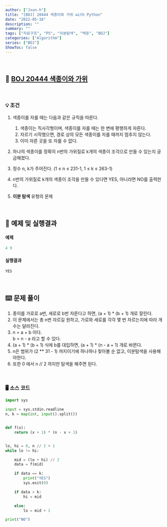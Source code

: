 ```yaml
---
author: ["Jxun-h"]
title: "[BOJ] 20444 색종이와 가위 with Python"
date: "2022-05-18"
description: ""
summary: ""
tags: ["자료구조", "PS", "이분탐색", "백준", "BOJ"]
categories: ["Algorithm"]
series: ["BOJ"]
ShowToc: false
---
```


<br>

## 📌 <a href="https://www.acmicpc.net/problem/20444" target="_blank">BOJ 20444 색종이와 가위</a>

<br>

### 💡 조건

1.  색종이를 자를 때는 다음과 같은 규칙을 따른다.
    1.  색종이는 직사각형이며, 색종이를 자를 때는 한 변에 평행하게 자른다.
    2.  자르기 시작했으면, 경로 상의 모든 색종이를 자를 때까지 멈추지 않는다.
    3.  이미 자른 곳을 또 자를 수 없다.

2.  하나의 색종이를 정확히 n번의 가위질로 k개의 색종이 조각으로 만들 수 있는지 궁금해졌다.
3.  정수 n, k가 주어진다. (1 ≤ n ≤ 231-1, 1 ≤ k ≤ 263-1)
4.  n번의 가위질로 k개의 색종이 조각을 만들 수 있다면 YES, 아니라면 NO를 출력한다.
5.  **이분 탐색** 유형의 문제

<br>

## 🔖 예제 및 실행결과

#### 예제

```py
4 9
```

#### 실행결과

```py
YES
```

<br>

## ⌨️ 문제 풀이

1.  종이를 가로로 a번, 세로로 b번 자른다고 하면, (a + 1) * (b + 1) 개로 잘린다.
2.  이 문제에서는 총 n번 자르길 원하고, 가로와 세로를 각각 몇 번 자르는지에 따라 개수는 달라진다.
3.  n = a + b 이다.  
    b = n - a 라고 할 수 있다.
4.  (a + 1) * (b + 1) 식에 b를 대입하면, (a + 1) * (n - a + 1) 개로 바뀐다.
5.  n은 범위가 (2 ** 31 - 1) 까지이기에 하나하나 찾아볼 순 없고, 이분탐색을 사용해야한다.
6.  또한 0 에서 n // 2 까지만 탐색을 해주면 된다.

<br>

### 🖥 소스 코드

```py
import sys

input = sys.stdin.readline
n, k = map(int, input().split())


def f(x):
    return (x + 1) * (n - x + 1)


lo, hi = 0, n // 2 + 1
while lo != hi:

    mid = (lo + hi) // 2
    data = f(mid)

    if data == k:
        print("YES")
        sys.exit(0)

    if data > k:
        hi = mid

    else:
        lo = mid + 1

print("NO")
```
